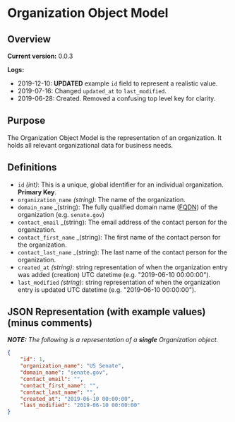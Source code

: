 # Organization Object Model

## Overview

**Current version:** 0.0.3

**Logs:**

- 2019-12-10: **UPDATED** example `id` field to represent a realistic value.
- 2019-07-16: Changed `updated_at` to `last_modified`.
- 2019-06-28: Created. Removed a confusing top level key for clarity.

## Purpose

The Organization Object Model is the representation of an organization. It holds all relevant organizational data for business needs.

## Definitions

- `id` _(int)_: This is a unique, global identifier for an individual organization. **Primary Key**.
- `organization_name` _(string)_: The name of the organization.
- `domain_name` _(string): The fully qualified domain name ([FQDN](https://en.wikipedia.org/wiki/Fully_qualified_domain_name)) of the organization (e.g. `senate.gov`)
- `contact_email` _(string): The email address of the contact person for the organization.
- `contact_first_name` _(string): The first name of the contact person for the organization.
- `contact_last_name` _(string): The last name of the contact person for the organization.
- `created_at` _(string)_: string representation of when the organization entry was added (creation) UTC datetime (e.g. "2019-06-10 00:00:00").
- `last_modified` _(string)_: string representation of when the organization entry is updated UTC datetime (e.g. "2019-06-10 00:00:00").

## JSON Representation (with example values) (minus comments)

_**NOTE:** The following is a representation of a **single** Organization object._
```json
{
    "id": 1,
    "organization_name": "US Senate",
    "domain_name": "senate.gov",
    "contact_email": "",
    "contact_first_name": "",
    "contact_last_name": "",
    "created_at": "2019-06-10 00:00:00",
    "last_modified": "2019-06-10 00:00:00"
}
```